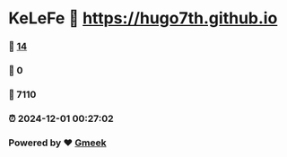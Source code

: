 # KeLeFe :link: https://hugo7th.github.io 
### :page_facing_up: [14](https://hugo7th.github.io/tag.html) 
### :speech_balloon: 0 
### :hibiscus: 7110 
### :alarm_clock: 2024-12-01 00:27:02 
### Powered by :heart: [Gmeek](https://github.com/Meekdai/Gmeek)
